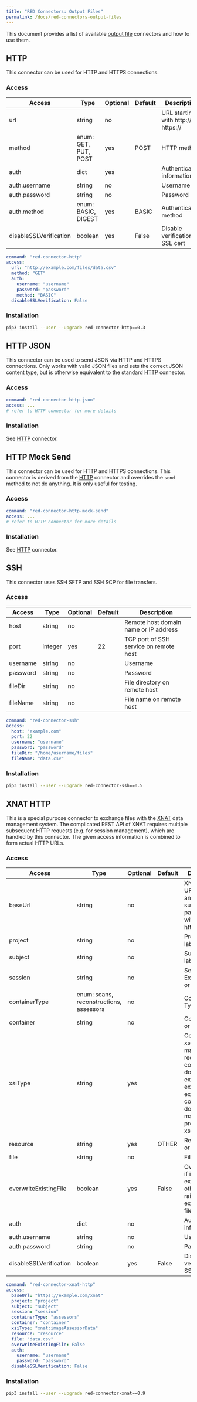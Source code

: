 ```yaml
---
title: "RED Connectors: Output Files"
permalink: /docs/red-connectors-output-files
---
```


This document provides a list of available [output file](/docs/red-format#outputs) connectors and how to use them.


## HTTP

This connector can be used for HTTP and HTTPS connections.


### Access

| Access | Type | Optional | Default | Description |
| --- | --- | --- | --- | --- |
| url | string | no | | URL starting with http:// or https:// |
| method | enum: GET, PUT, POST | yes | POST | HTTP method  |
| auth | dict | yes | | Authentication information |
| auth.username | string | no | | Username |
| auth.password | string | no | | Password |
| auth.method | enum: BASIC, DIGEST | yes | BASIC | Authentication method |
| disableSSLVerification | boolean | yes | False | Disable verification of SSL cert |


```yaml
command: "red-connector-http"
access:
  url: "http://example.com/files/data.csv"
  method: "GET"
  auth:
    username: "username"
    password: "password"
    method: "BASIC"
  disableSSLVerification: False
```


### Installation

```bash
pip3 install --user --upgrade red-connector-http==0.3
```


## HTTP JSON

This connector can be used to send JSON via HTTP and HTTPS connections. Only works with valid JSON files and sets the correct JSON content type, but is otherwise equivalent to the standard [HTTP](#http) connector.


### Access

```yaml
command: "red-connector-http-json"
access: ...
# refer to HTTP connector for more details
```


### Installation

See [HTTP](#http) connector.


## HTTP Mock Send

This connector can be used for HTTP and HTTPS connections. This connector is derived from the [HTTP](#http) connector and overrides the `send` method to not do anything. It is only useful for testing.


### Access

```yaml
command: "red-connector-http-mock-send"
access: ...
# refer to HTTP connector for more details
```


### Installation

See [HTTP](#http) connector.


## SSH

This connector uses SSH SFTP and SSH SCP for file transfers.


### Access

| Access | Type | Optional | Default | Description |
| --- | --- | --- | --- | --- |
| host | string | no | | Remote host domain name or IP address |
| port | integer | yes | 22 | TCP port of SSH service on remote host |
| username | string | no | | Username |
| password | string | no | | Password |
| fileDir | string | no | | File directory on remote host |
| fileName | string | no | | File name on remote host |


```yaml
command: "red-connector-ssh"
access:
  host: "example.com"
  port: 22
  username: "username"
  password: "password"
  fileDir: "/home/username/files"
  fileName: "data.csv"
```


### Installation

```bash
pip3 install --user --upgrade red-connector-ssh==0.5
```


## XNAT HTTP

This is a special purpose connector to exchange files with the [XNAT](https://www.xnat.org/) data management system. The complicated REST API of XNAT requires multiple subsequent HTTP requests (e.g. for session management), which are handled by this connector. The given access information is combined to form actual HTTP URLs.


### Access

| Access | Type | Optional | Default | Description |
| --- | --- | --- | --- | --- |
| baseUrl | string | no | | XNAT base URL without any subsequent path, starting with http:// or https:// |
| project | string | no | | Project ID or label |
| subject | string | no | | Subject ID or label |
| session | string | no | | Session / Experiment ID or label |
| containerType | enum: scans, reconstructions, assessors | no | | Container Type |
| container | string | no | | Container ID or label |
| xsiType | string | yes | | Container xsiType, maybe required if container does not yet exist, raises exception if existing container does not match provided xsiType |
| resource | string | yes | OTHER | Resource ID or label |
| file | string | no | | File path |
| overwriteExistingFile | boolean | yes | False | Overwrite file if it already exists, otherwise raises exception if file exists |
| auth | dict | no | | Authentication information |
| auth.username | string | no | | Username |
| auth.password | string | no | | Password |
| disableSSLVerification | boolean | yes | False | Disable verification of SSL cert |


```yaml
command: "red-connector-xnat-http"
access:
  baseUrl: "https://example.com/xnat"
  project: "project"
  subject: "subject"
  session: "session"
  containerType: "assessors"
  container: "container"
  xsiType: "xnat:imageAssessorData"
  resource: "resource"
  file: "data.csv"
  overwriteExistingFile: False
  auth:
    username: "username"
    password: "password"
  disableSSLVerification: False
```


### Installation

```bash
pip3 install --user --upgrade red-connector-xnat==0.9
```
